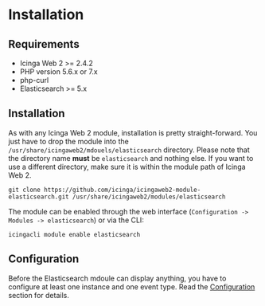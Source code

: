 # Installation

## Requirements

* Icinga Web 2 >= 2.4.2
* PHP version 5.6.x or 7.x
* php-curl
* Elasticsearch >= 5.x

## Installation
As with any Icinga Web 2 module, installation is pretty straight-forward. You just have to drop the module into the
`/usr/share/icingaweb2/mdouels/elasticsearch` directory. Please note that the directory name **must** be `elasticsearch`
and nothing else. If you want to use a different directory, make sure it is within the module path of Icinga Web 2.

```shell
git clone https://github.com/icinga/icingaweb2-module-elasticsearch.git /usr/share/icingaweb2/modules/elasticsearch
```

The module can be enabled through the web interface (`Configuration -> Modules -> elasticsearch`) or via the CLI:

```shell
icingacli module enable elasticsearch
```

## Configuration
Before the Elasticsearch mdoule can display anything, you have to configure at least one instance and one event type.
Read the [Configuration](03-Configuration.md) section for details.